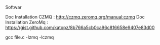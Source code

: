 Softwar


Doc Installation CZMQ : http://czmq.zeromq.org/manual:czmq
Doc Installation ZeroMq : https://gist.github.com/katopz/8b766a5cb0ca96c816658e9407e83d00

gcc file.c -lzmq -lczmq
